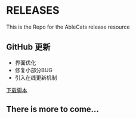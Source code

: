 # RELEASES
This is the Repo for the AbleCats release resource

## GitHub 更新

- 界面优化
- 修复小部分BUG
- 引入在线更新机制

[下载脚本](https://aff.mx/Ny1Wi)

## There is more to come...